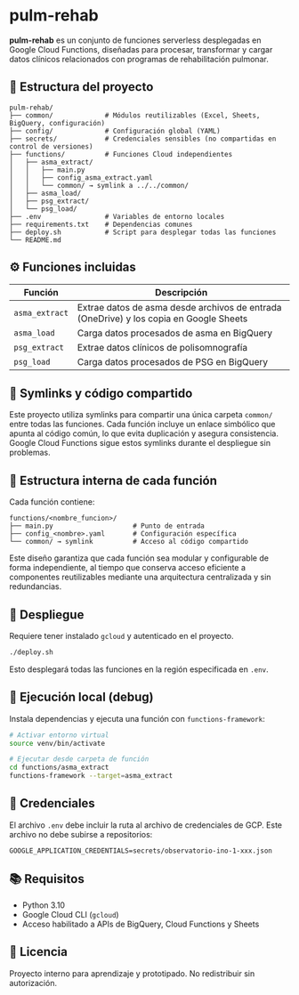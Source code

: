 # pulm-rehab

**pulm-rehab** es un conjunto de funciones serverless desplegadas en Google Cloud Functions, diseñadas para procesar, transformar y cargar datos clínicos relacionados con programas de rehabilitación pulmonar.

## 🧱 Estructura del proyecto

```
pulm-rehab/
├── common/             # Módulos reutilizables (Excel, Sheets, BigQuery, configuración)
├── config/             # Configuración global (YAML)
├── secrets/            # Credenciales sensibles (no compartidas en control de versiones)
├── functions/          # Funciones Cloud independientes
│   ├── asma_extract/
│   │   ├── main.py
│   │   ├── config_asma_extract.yaml
│   │   └── common/ → symlink a ../../common/
│   ├── asma_load/
│   ├── psg_extract/
│   └── psg_load/
├── .env                # Variables de entorno locales
├── requirements.txt    # Dependencias comunes
├── deploy.sh           # Script para desplegar todas las funciones
└── README.md
```

## ⚙️ Funciones incluidas

| Función        | Descripción |
|----------------|-------------|
| `asma_extract` | Extrae datos de asma desde archivos de entrada (OneDrive) y los copia en Google Sheets |
| `asma_load`    | Carga datos procesados de asma en BigQuery |
| `psg_extract`  | Extrae datos clínicos de polisomnografía |
| `psg_load`     | Carga datos procesados de PSG en BigQuery |

## 🔗 Symlinks y código compartido

Este proyecto utiliza symlinks para compartir una única carpeta `common/` entre todas las funciones. Cada función incluye un enlace simbólico que apunta al código común, lo que evita duplicación y asegura consistencia. Google Cloud Functions sigue estos symlinks durante el despliegue sin problemas.

## 🧬 Estructura interna de cada función

Cada función contiene:

```
functions/<nombre_funcion>/
├── main.py                    # Punto de entrada
├── config_<nombre>.yaml       # Configuración específica
└── common/ → symlink          # Acceso al código compartido
```

Este diseño garantiza que cada función sea modular y configurable de forma independiente, al tiempo que conserva acceso eficiente a componentes reutilizables mediante una arquitectura centralizada y sin redundancias.

## 🚀 Despliegue

Requiere tener instalado `gcloud` y autenticado en el proyecto.

```bash
./deploy.sh
```

Esto desplegará todas las funciones en la región especificada en `.env`.

## 🧪 Ejecución local (debug)

Instala dependencias y ejecuta una función con `functions-framework`:

```bash
# Activar entorno virtual
source venv/bin/activate

# Ejecutar desde carpeta de función
cd functions/asma_extract
functions-framework --target=asma_extract
```

## 🔐 Credenciales

El archivo `.env` debe incluir la ruta al archivo de credenciales de GCP. Este archivo no debe subirse a repositorios:

```
GOOGLE_APPLICATION_CREDENTIALS=secrets/observatorio-ino-1-xxx.json
```

## 📚 Requisitos

- Python 3.10
- Google Cloud CLI (`gcloud`)
- Acceso habilitado a APIs de BigQuery, Cloud Functions y Sheets

## 📄 Licencia

Proyecto interno para aprendizaje y prototipado. No redistribuir sin autorización.

